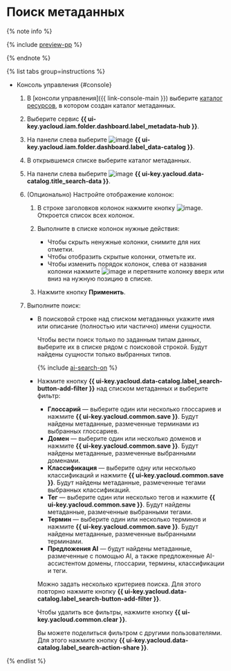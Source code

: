# Поиск метаданных

{% note info %}

{% include [preview-pp](../../../_includes/preview-pp.md) %}

{% endnote %}

{% list tabs group=instructions %}

- Консоль управления {#console}

  1. В [консоли управления]({{ link-console-main }}) выберите [каталог ресурсов](../../../resource-manager/concepts/resources-hierarchy.md#folder), в котором создан каталог метаданных.
  1. Выберите сервис **{{ ui-key.yacloud.iam.folder.dashboard.label_metadata-hub }}**.
  1. Hа панели слева выберите ![image](../../../_assets/console-icons/folder-magnifier.svg) **{{ ui-key.yacloud.iam.folder.dashboard.label_data-catalog }}**.
  1. В открывшемся списке выберите каталог метаданных.
  1. На панели слева выберите ![image](../../../_assets/console-icons/database-magnifier.svg) **{{ ui-key.yacloud.data-catalog.title_search-data }}**.

  1. (Опционально) Настройте отображение колонок:
  
     1. В строке заголовков колонок нажмите кнопку ![image](../../../_assets/console-icons/gear.svg). Откроется список всех колонок.
     1. Выполните в списке колонок нужные действия:
  
        * Чтобы скрыть ненужные колонки, снимите для них отметки.
        * Чтобы отобразить скрытые колонки, отметьте их.
        * Чтобы изменить порядок колонок, слева от названия колонки нажмите ![image](../../../_assets/console-icons/grip.svg) и перетяните колонку вверх или вниз на нужную позицию в списке.
  
     1. Нажмите кнопку **Применить**.

  1. Выполните поиск:

      * В поисковой строке над списком метаданных укажите имя или описание (полностью или частично) имени сущности.

        Чтобы вести поиск только по заданным типам данных, выберите их в списке рядом с поисковой строкой. Будут найдены сущности только выбранных типов.

        {% include [ai-search-on](../../../_includes/metadata-hub/data-catalog-ai-search.md) %}

      * Нажмите кнопку **{{ ui-key.yacloud.data-catalog.label_search-button-add-filter }}** над списком метаданных и выберите фильтр:
         * **Глоссарий** — выберите один или несколько глоссариев и нажмите **{{ ui-key.yacloud.common.save }}**. Будут найдены метаданные, размеченные терминами из выбранных глоссариев.
         * **Домен** — выберите один или несколько доменов и нажмите **{{ ui-key.yacloud.common.save }}**. Будут найдены метаданные, размеченные выбранными доменами.
         * **Классификация** — выберите одну или несколько классификаций и нажмите **{{ ui-key.yacloud.common.save }}**. Будут найдены метаданные, размеченные тегами выбранных классификаций.
         * **Тег** — выберите один или несколько тегов и нажмите **{{ ui-key.yacloud.common.save }}**. Будут найдены метаданные, размеченные выбранными тегами.
         * **Термин** — выберите один или несколько терминов и нажмите **{{ ui-key.yacloud.common.save }}**. Будут найдены метаданные, размеченные выбранными терминами.
         * **Предложения AI** — будут найдены метаданные, размеченные с помощью AI, а также предложенные AI-ассистентом домены, глоссарии, термины, классификации и теги.

         Можно задать несколько критериев поиска. Для этого повторно нажмите кнопку **{{ ui-key.yacloud.data-catalog.label_search-button-add-filter }}**.

         Чтобы удалить все фильтры, нажмите кнопку **{{ ui-key.yacloud.common.clear }}**.

         Вы можете поделиться фильтром с другими пользователями. Для этого нажмите кнопку **{{ ui-key.yacloud.data-catalog.label_search-action-share }}**.

{% endlist %}

